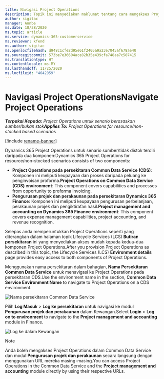 ```yaml
---
title: Navigasi Project Operations
description: Topik ini menyediakan maklumat tentang cara mengakses Project Operations daripada Lifecycle Services.
author: sigitac
manager: Annbe
ms.date: 10/28/2020
ms.topic: article
ms.service: dynamics-365-customerservice
ms.reviewer: kfend
ms.author: sigitac
ms.openlocfilehash: d948c1cfe2d95e61f2405a9a23e7045af678ae40
ms.sourcegitcommit: 573be7e36604ace82b35e439cfa748aa7c587415
ms.translationtype: HT
ms.contentlocale: ms-MY
ms.lasthandoff: 11/25/2020
ms.locfileid: "4642059"
---
```

# <a name="navigate-project-operations"></a><span data-ttu-id="6110c-103">Navigasi Project Operations</span><span class="sxs-lookup"><span data-stu-id="6110c-103">Navigate Project Operations</span></span>

<span data-ttu-id="6110c-104">_**Terpakai Kepada:** Project Operations untuk senario berasaskan sumber/bukan stok_</span><span class="sxs-lookup"><span data-stu-id="6110c-104">_**Applies To:** Project Operations for resource/non-stocked based scenarios_</span></span>

[!include [rename-banner](~/includes/cc-data-platform-banner.md)]

<span data-ttu-id="6110c-105">Dynamics 365 Project Operations untuk senario sumber/tidak distok terdiri daripada dua komponen:</span><span class="sxs-lookup"><span data-stu-id="6110c-105">Dynamics 365 Project Operations for resource/non-stocked scenarios consists of two components:</span></span> 

 - <span data-ttu-id="6110c-106">**Project Operations pada persekitaran Common Data Service (CDS)**: Komponen ini meliputi keupayaan dan proses daripada peluang ke penginvoisan proforma.</span><span class="sxs-lookup"><span data-stu-id="6110c-106">**Project Operations on Common Data Service (CDS) environment**: This component covers capabilities and processes from opportunity to proforma invoicing.</span></span> 
 - <span data-ttu-id="6110c-107">**Pengurusan projek dan perakaunan pada persekitaran Dynamics 365 Finance**: Komponen ini meliputi keupayaan pengurusan perbelanjaan, perakaunan projek dan pengiktirafan hasil.</span><span class="sxs-lookup"><span data-stu-id="6110c-107">**Project management and accounting on Dynamics 365 Finance environment**: This component covers expense management capabilities, project accounting, and revenue recognition.</span></span> 

<span data-ttu-id="6110c-108">Selepas anda memperuntukkan Project Operations seperti yang diterangkan dalam halaman topik Lifecycle Services (LCS) **Butiran persekitaran** ini yang menyediakan akses mudah kepada kedua-dua komponen Project Operations.</span><span class="sxs-lookup"><span data-stu-id="6110c-108">After you provision Project Operations as described in this topic, the Lifecycle Services (LCS) **Environment details** page provides easy access to both components of Project Operations.</span></span>  

<span data-ttu-id="6110c-109">Menggunakan nama persekitaran dalam bahagian, **Nama Persekitaran Common Data Service** untuk menavigasi ke Project Operations pada persekitaran CDS.</span><span class="sxs-lookup"><span data-stu-id="6110c-109">Use the environment name in the section, **Common Data Service Environment Name** to navigate to Project Operations on a CDS environment.</span></span> 

  ![Nama persekitaran Common Data Service](./media/environment-name.PNG)

<span data-ttu-id="6110c-111">Pilih **Log Masuk** > **Log ke persekitaran** untuk navigasi ke modul **Pengurusan projek dan perakaunan** dalam Kewangan.</span><span class="sxs-lookup"><span data-stu-id="6110c-111">Select **Login** > **Log on to environment** to navigate to the **Project management and accounting** module in Finance.</span></span>  

   ![Log ke dalam Kewangan](./media/environment-login.PNG)

> [!NOTE]
> <span data-ttu-id="6110c-113">Anda boleh mengakses Project Operations dalam Common Data Service dan modul **Pengurusan projek dan perakaunan** secara langsung dengan menggunakan URL mereka masing-masing.</span><span class="sxs-lookup"><span data-stu-id="6110c-113">You can access Project Operations in the Common Data Service and the **Project management and accounting** module directly by using their respective URLs.</span></span> 
